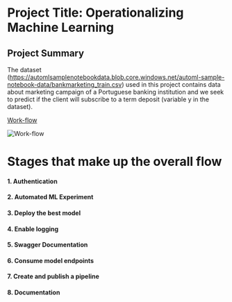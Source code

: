 # Project Title: Operationalizing Machine Learning


## Project Summary

The dataset (https://automlsamplenotebookdata.blob.core.windows.net/automl-sample-notebook-data/bankmarketing_train.csv) used in this project contains data about marketing campaign of a Portuguese banking institution and we seek to predict if the client will subscribe to a term deposit (variable y in the dataset).

[Work-flow](https://video.udacity-data.com/topher/2020/September/5f611a94_screen-shot-2020-09-15-at-12.36.11-pm/screen-shot-2020-09-15-at-12.36.11-pm.png)

![Work-flow](/GitHub/project-steps.PNG)

# Stages that make up the overall flow
#### 1. Authentication
#### 2. Automated ML Experiment
#### 3. Deploy the best model
#### 4. Enable logging
#### 5. Swagger Documentation
#### 6. Consume model endpoints
#### 7. Create and publish a pipeline
#### 8. Documentation

